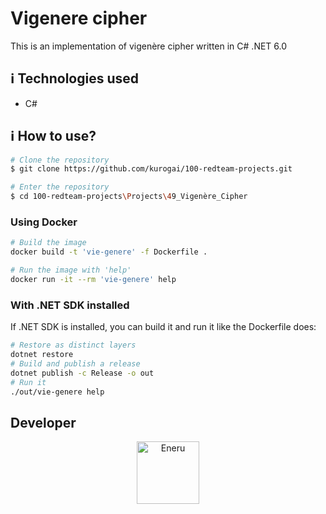 # Vigenere cipher

This is an implementation of vigenère cipher written in C# .NET 6.0

## :information_source: Technologies used

* C#

## :information_source: How to use?
```bash
# Clone the repository
$ git clone https://github.com/kurogai/100-redteam-projects.git

# Enter the repository
$ cd 100-redteam-projects\Projects\49_Vigenère_Cipher
```

### Using Docker
```bash
# Build the image
docker build -t 'vie-genere' -f Dockerfile .

# Run the image with 'help'
docker run -it --rm 'vie-genere' help
```

### With .NET SDK installed
If .NET SDK is installed, you can build it and run it like the Dockerfile does:  
```bash
# Restore as distinct layers
dotnet restore
# Build and publish a release
dotnet publish -c Release -o out
# Run it
./out/vie-genere help
```

## Developer
<p align="center">
<a href="https://github.com/Eneru" target="blank"><img align="center" src="https://avatars.githubusercontent.com/u/3764440?v=4" alt="Eneru" height="100" width="100" /></a>
</p>